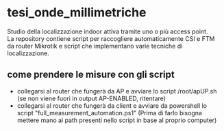 # tesi_onde_millimetriche
Studio della localizzazione indoor attiva tramite uno o più access point.  
La repository contiene script per raccogliere automaticamente CSI e FTM da router Mikrotik e script che implementano varie tecniche di localizzazione.

## come prendere le misure con gli script
* collegarsi al router che fungerà da AP e avviare lo script /root/apUP.sh (se non viene fuori in output AP-ENABLED, ritentare)
* collegarsi al router che fungerà da client e avviare da powershell lo script "full_measurement_automation.ps1" (Prima di farlo bisogna mettere mano ai path presenti nello script in base al proprio computer)
